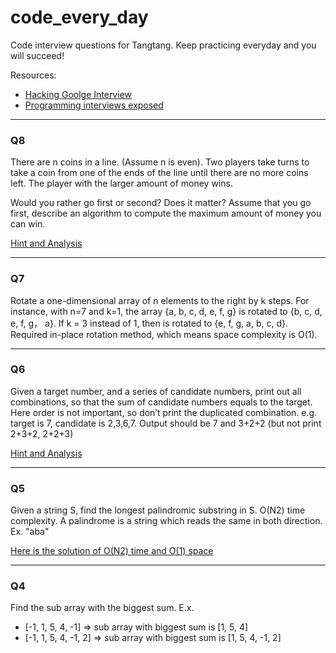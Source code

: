 code_every_day
==============

Code interview questions for Tangtang. Keep practicing everyday and you will succeed!

Resources:
+ [Hacking Goolge Interview](http://leetcode.com/2010/04/hacking-google-interview-from-mit.html)
+ [Programming interviews exposed](http://searchworks.stanford.edu/view/9863051)

---

### Q8
There are n coins in a line. (Assume n is even). Two players take turns to take a coin from one of the ends of the line until there are no more coins left. The player with the larger amount of money wins.

Would you rather go first or second? Does it matter? Assume that you go first, describe an algorithm to compute the maximum amount of money you can win.

[Hint and Analysis](http://leetcode.com/2011/02/coins-in-line.html)

---

### Q7
Rotate a one-dimensional array of n elements to the right by k steps. For instance, with n=7 and k=1, the array {a, b, c, d, e, f, g} is rotated to {b, c, d, e, f, g， a}. If k = 3 instead of 1, then is rotated to {e, f, g, a, b, c, d}. Required in-place rotation method, which means space complexity is O(1).

---

### Q6
Given a target number, and a series of candidate numbers, print out all combinations, so that the sum of candidate numbers equals to the target. Here order is not important, so don’t print the duplicated combination. e.g. target is 7, candidate is 2,3,6,7. Output should be 7 and 3+2+2 (but not print 2+3+2, 2+2+3)

[Hint and Analysis](http://leetcode.com/2010/09/print-all-combinations-of-number-as-sum.html)

---

### Q5
Given a string S, find the longest palindromic substring in S.  O(N2) time complexity. A palindrome is a string which reads the same in both direction. Ex. "aba"

[Here is the solution of O(N2) time and O(1) space](http://leetcode.com/2011/11/longest-palindromic-substring-part-i.html#crayon-52e10cfadb7a7)

---

### Q4
Find the sub array with the biggest sum. E.x. 
+ [-1, 1, 5, 4, -1] => sub array with biggest sum is [1, 5, 4]
+ [-1, 1, 5, 4, -1, 2] => sub array with biggest sum is [1, 5, 4, -1, 2]
